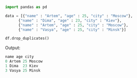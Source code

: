 ``` python
import pandas as pd

data = [{"name" : "Artem", "age" : 25, "city" : "Moscow"},
      {"name" : "Dima", "age" : 23, "city" : "Kiev"},
      {"name" : "Artem", "age" : 25, "city" : "Moscow"},
      {"name" : "Vasya", "age" : 25, "city" : "Minsk"}]
```

``` python
df.drop_duplicates()
```
Output:
``` python
name age city 
0 Artem 25 Moscow 
1 Dima  23 Kiev 
3 Vasya 25 Minsk
```

```
```